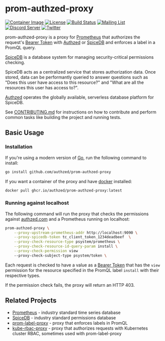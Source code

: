 # prom-authzed-proxy

[![Container Image](https://img.shields.io/github/v/release/authzed/prom-authzed-proxy?color=%232496ED&label=container&logo=docker "Container Image")](https://quay.io/repository/authzed/prom-authzed-proxy)
[![License](https://img.shields.io/badge/license-Apache--2.0-blue.svg)](https://www.apache.org/licenses/LICENSE-2.0.html)
[![Build Status](https://github.com/authzed/prom-authzed-proxy/workflows/Build%20&%20Test/badge.svg)](https://github.com/authzed/prom-authzed-proxy/actions)
[![Mailing List](https://img.shields.io/badge/email-google%20groups-4285F4)](https://groups.google.com/g/authzed-oss)
[![Discord Server](https://img.shields.io/discord/844600078504951838?color=7289da&logo=discord "Discord Server")](https://discord.gg/jTysUaxXzM)
[![Twitter](https://img.shields.io/twitter/follow/authzed?color=%23179CF0&logo=twitter&style=flat-square)](https://twitter.com/authzed)

prom-authzed-proxy is a proxy for [Prometheus] that authorizes the request's [Bearer Token] with [Authzed] or [SpiceDB] and enforces a label in a PromQL query.

[SpiceDB] is a database system for managing security-critical permissions checking.

SpiceDB acts as a centralized service that stores authorization data.
Once stored, data can be performantly queried to answer questions such as "Does this user have access to this resource?" and "What are all the resources this user has access to?".

[Authzed] operates the globally available, serverless database platform for SpiceDB.

See [CONTRIBUTING.md] for instructions on how to contribute and perform common tasks like building the project and running tests.

[Prometheus]: https://prometheus.io
[prom-label-proxy]: https://github.com/prometheus-community/prom-label-proxy
[Bearer Token]: https://datatracker.ietf.org/doc/html/rfc6750#section-2.1
[Authzed]: https://authzed.com
[SpiceDB]: https://github.com/authzed/spicedb
[CONTRIBUTING.md]: CONTRIBUTING.md

## Basic Usage

### Installation

If you're using a modern version of [Go], run the following command to install:

```sh
go install github.com/authzed/prom-authzed-proxy
```

If you want a container of the proxy and have [docker] installed:

```sh
docker pull ghcr.io/authzed/prom-authzed-proxy:latest
```

[Go]: https://golang.org/dl/
[docker]: https://www.docker.com/products/docker-desktop

### Running against localhost

The following command will run the proxy that checks the permissions against [authzed.com] and a Prometheus running on localhost:

```sh
prom-authzed-proxy \
    --proxy-upstream-prometheus-addr http://localhost:9090 \
    --proxy-spicedb-token tc_client_token_1234deadbeef  \
    --proxy-check-resource-type psystem/prometheus \
    --proxy-check-resource-id-query-param install \
    --proxy-check-permission view
    --proxy-check-subject-type psystem/token \
```

Each request is checked to have a value as a [Bearer Token] that has the `view` permission for the resource specified in the PromQL label `install` with their respective types.

If the permission check fails, the proxy will return an HTTP 403.

[authzed.com]: https://authzed.com
[Bearer Token]: https://datatracker.ietf.org/doc/html/rfc6750#section-2.1

## Related Projects

- [Prometheus] - industry standard time series database
- [SpiceDB] - industry standard permissions database
- [prom-label-proxy] - proxy that enforces labels in PromQL
- [kube-rbac-proxy] - proxy that authorizes requests with Kubernetes cluster RBAC, sometimes used with prom-label-proxy

[kube-rbac-proxy]: https://github.com/brancz/kube-rbac-proxy
[SpiceDB]: https://github.com/authzed/spicedb
